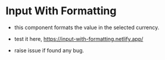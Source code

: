 # Input With Formatting

- this component formats the value in the selected currency.
- test it here, https://input-with-formatting.netlify.app/

- raise issue if found any bug.
